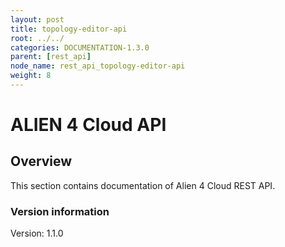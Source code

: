 ```yaml
---
layout: post
title: topology-editor-api
root: ../../
categories: DOCUMENTATION-1.3.0
parent: [rest_api]
node_name: rest_api_topology-editor-api
weight: 8
---
```


# ALIEN 4 Cloud API

## Overview
This section contains documentation of Alien 4 Cloud REST API.

### Version information
Version: 1.1.0

